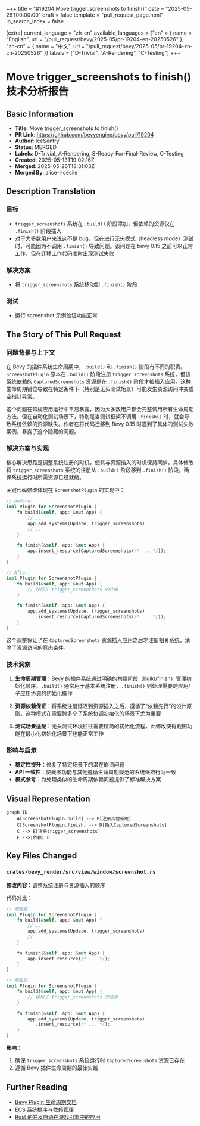 +++
title = "#19204 Move trigger_screenshots to finish()"
date = "2025-05-26T00:00:00"
draft = false
template = "pull_request_page.html"
in_search_index = false

[extra]
current_language = "zh-cn"
available_languages = {"en" = { name = "English", url = "/pull_request/bevy/2025-05/pr-19204-en-20250526" }, "zh-cn" = { name = "中文", url = "/pull_request/bevy/2025-05/pr-19204-zh-cn-20250526" }}
labels = ["D-Trivial", "A-Rendering", "C-Testing"]
+++

# Move trigger_screenshots to finish() 技术分析报告

## Basic Information
- **Title**: Move trigger_screenshots to finish()
- **PR Link**: https://github.com/bevyengine/bevy/pull/19204
- **Author**: IceSentry
- **Status**: MERGED
- **Labels**: D-Trivial, A-Rendering, S-Ready-For-Final-Review, C-Testing
- **Created**: 2025-05-13T19:02:16Z
- **Merged**: 2025-05-26T18:31:03Z
- **Merged By**: alice-i-cecile

## Description Translation
### 目标
- `trigger_screenshots` 系统在 `.build()` 阶段添加，但依赖的资源仅在 `.finish()` 阶段插入
- 对于大多数用户来说这不是 bug，但在进行无头模式（headless mode）测试时，可能因为不调用 `.finish()` 导致问题。该问题在 bevy 0.15 之前可以正常工作，但在迁移工作代码库时出现测试失败

### 解决方案
- 将 `trigger_screenshots` 系统移动到 `.finish()` 阶段

### 测试
- 运行 screenshot 示例验证功能正常

## The Story of This Pull Request

### 问题背景与上下文
在 Bevy 的插件系统生命周期中，`.build()` 和 `.finish()` 阶段有不同的职责。`ScreenshotPlugin` 原本在 `.build()` 阶段注册 `trigger_screenshots` 系统，但该系统依赖的 `CapturedScreenshots` 资源是在 `.finish()` 阶段才被插入应用。这种生命周期错位导致在特定条件下（特别是无头测试场景）可能发生资源访问冲突或空指针异常。

这个问题在常规应用运行中不易暴露，因为大多数用户都会完整调用所有生命周期方法。但在自动化测试场景下，特别是当测试框架不调用 `.finish()` 时，就会导致系统依赖的资源缺失。作者在将代码迁移到 Bevy 0.15 时遇到了具体的测试失败案例，暴露了这个隐藏的问题。

### 解决方案与实现
核心解决思路是调整系统注册的时机，使其与资源插入的时机保持同步。具体修改将 `trigger_screenshots` 系统的注册从 `.build()` 阶段移到 `.finish()` 阶段，确保系统运行时所需资源已经就绪。

关键代码修改体现在 `ScreenshotPlugin` 的实现中：
```rust
// Before:
impl Plugin for ScreenshotPlugin {
    fn build(&self, app: &mut App) {
        // ...
        app.add_systems(Update, trigger_screenshots)
        // ...
    }

    fn finish(&self, app: &mut App) {
        app.insert_resource(CapturedScreenshots(/* ... */));
    }
}

// After:
impl Plugin for ScreenshotPlugin {
    fn build(&self, app: &mut App) {
        // 移除了 trigger_screenshots 的注册
    }

    fn finish(&self, app: &mut App) {
        app.add_systems(Update, trigger_screenshots)
           .insert_resource(CapturedScreenshots(/* ... */));
    }
}
```

这个调整保证了在 `CapturedScreenshots` 资源插入应用之后才注册相关系统，消除了资源访问的竞态条件。

### 技术洞察
1. **生命周期管理**：Bevy 的插件系统通过明确的构建阶段（build/finish）管理初始化顺序。`.build()` 通常用于基本系统注册，`.finish()` 则处理需要跨应用/子应用协调的初始化操作

2. **资源依赖保证**：将系统注册延迟到资源插入之后，遵循了"依赖先行"的设计原则。这种模式在需要跨多个子系统协调初始化的场景下尤为重要

3. **测试场景适配**：无头测试环境往往需要精简的初始化流程，此修改使得截图功能在最小化初始化场景下也能正常工作

### 影响与启示
- **稳定性提升**：修复了特定场景下的潜在崩溃问题
- **API 一致性**：使截图功能与其他遵循生命周期规范的系统保持行为一致
- **模式参考**：为处理类似的生命周期依赖问题提供了标准解决方案

## Visual Representation

```mermaid
graph TD
    A[ScreenshotPlugin.build] --> B[注册其他系统]
    C[ScreenshotPlugin.finish] --> D[插入CapturedScreenshots]
    C --> E[注册trigger_screenshots]
    E -->|依赖| D
```

## Key Files Changed

### `crates/bevy_render/src/view/window/screenshot.rs`
**修改内容**：调整系统注册与资源插入的顺序

代码对比：
```rust
// 修改前：
impl Plugin for ScreenshotPlugin {
    fn build(&self, app: &mut App) {
        // ...
        app.add_systems(Update, trigger_screenshots)
        // ...
    }

    fn finish(&self, app: &mut App) {
        app.insert_resource(/* ... */);
    }
}

// 修改后：
impl Plugin for ScreenshotPlugin {
    fn build(&self, app: &mut App) {
        // 移除了 trigger_screenshots 的注册
    }

    fn finish(&self, app: &mut App) {
        app.add_systems(Update, trigger_screenshots)
           .insert_resource(/* ... */);
    }
}
```

**影响**：
1. 确保 `trigger_screenshots` 系统运行时 `CapturedScreenshots` 资源已存在
2. 遵循 Bevy 插件生命周期的最佳实践

## Further Reading
- [Bevy Plugin 生命周期文档](https://bevyengine.org/learn/book/getting-started/plugins/)
- [ECS 系统排序与依赖管理](https://bevy-cheatbook.github.io/programming/system-order.html)
- [Rust 的并发原语在游戏引擎中的应用](https://doc.rust-lang.org/book/ch16-00-concurrency.html)